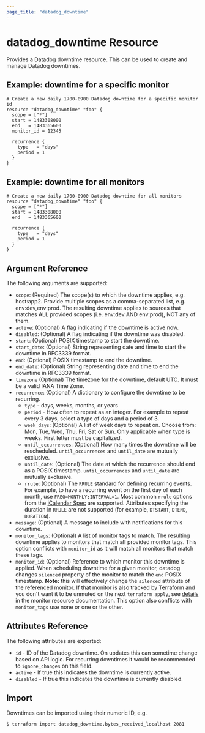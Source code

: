 ```yaml
---
page_title: "datadog_downtime"
---
```


# datadog_downtime Resource

Provides a Datadog downtime resource. This can be used to create and manage Datadog downtimes.

## Example: downtime for a specific monitor

```hcl
# Create a new daily 1700-0900 Datadog downtime for a specific monitor id
resource "datadog_downtime" "foo" {
  scope = ["*"]
  start = 1483308000
  end   = 1483365600
  monitor_id = 12345

  recurrence {
    type   = "days"
    period = 1
  }
}
```

## Example: downtime for all monitors

```hcl
# Create a new daily 1700-0900 Datadog downtime for all monitors
resource "datadog_downtime" "foo" {
  scope = ["*"]
  start = 1483308000
  end   = 1483365600

  recurrence {
    type   = "days"
    period = 1
  }
}
```

## Argument Reference

The following arguments are supported:

- `scope`: (Required) The scope(s) to which the downtime applies, e.g. host:app2. Provide multiple scopes as a comma-separated list, e.g. env:dev,env:prod. The resulting downtime applies to sources that matches ALL provided scopes (i.e. env:dev AND env:prod), NOT any of them.
- `active`: (Optional) A flag indicating if the downtime is active now.
- `disabled`: (Optional) A flag indicating if the downtime was disabled.
- `start`: (Optional) POSIX timestamp to start the downtime.
- `start_date`: (Optional) String representing date and time to start the downtime in RFC3339 format.
- `end`: (Optional) POSIX timestamp to end the downtime.
- `end_date`: (Optional) String representing date and time to end the downtime in RFC3339 format.
- `timezone` (Optional) The timezone for the downtime, default UTC. It must be a valid IANA Time Zone.
- `recurrence`: (Optional) A dictionary to configure the downtime to be recurring.
  - `type` - days, weeks, months, or years
  - `period` - How often to repeat as an integer. For example to repeat every 3 days, select a type of days and a period of 3.
  - `week_days`: (Optional) A list of week days to repeat on. Choose from: Mon, Tue, Wed, Thu, Fri, Sat or Sun. Only applicable when type is weeks. First letter must be capitalized.
  - `until_occurrences`: (Optional) How many times the downtime will be rescheduled. `until_occurrences` and `until_date` are mutually exclusive.
  - `until_date`: (Optional) The date at which the recurrence should end as a POSIX timestamp. `until_occurrences` and `until_date` are mutually exclusive.
  - `rrule`: (Optional) The `RRULE` standard for defining recurring events. For example, to have a recurring event on the first day of each month, use `FREQ=MONTHLY;INTERVAL=1`. Most common `rrule` options from the [iCalendar Spec](https://tools.ietf.org/html/rfc5545) are supported. Attributes specifying the duration in `RRULE` are not supported (for example, `DTSTART`, `DTEND`, `DURATION`).
- `message`: (Optional) A message to include with notifications for this downtime.
- `monitor_tags`: (Optional) A list of monitor tags to match. The resulting downtime applies to monitors that match **all** provided monitor tags. This option conflicts with `monitor_id` as it will match all monitors that match these tags.
- `monitor_id`: (Optional) Reference to which monitor this downtime is applied. When scheduling downtime for a given monitor, datadog changes `silenced` property of the monitor to match the `end` POSIX timestamp. **Note:** this will effectively change the `silenced` attribute of the referenced monitor. If that monitor is also tracked by Terraform and you don't want it to be unmuted on the next `terraform apply`, see [details](/docs/providers/datadog/r/monitor.html#silencing-by-hand-and-by-downtimes) in the monitor resource documentation. This option also conflicts with `monitor_tags` use none or one or the other.

## Attributes Reference

The following attributes are exported:

- `id` - ID of the Datadog downtime. On updates this can sometime change based on API logic. For recurring downtimes it would be recommended to `ignore_changes` on this field.
- `active` - If true this indicates the downtime is currently active.
- `disabled` - If true this indicates the downtime is currently disabled.

## Import

Downtimes can be imported using their numeric ID, e.g.

```
$ terraform import datadog_downtime.bytes_received_localhost 2081
```
